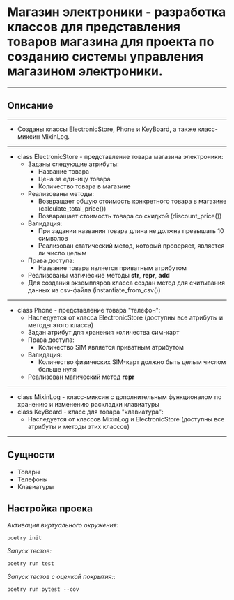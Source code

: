 # Магазин электроники - разработка классов для представления товаров магазина для проекта по созданию системы управления магазином электроники.
---
## Описание
---
* Созданы классы ElectronicStore, Phone и KeyBoard, а также класс-миксин MixinLog.
---
* class ElectronicStore - представление товара магазина электроники:
  * Заданы следующие атрибуты:
    * Название товара
    * Цена за единицу товара 
    * Количество товара в магазине
  * Реализованы методы:
    * Возвращает общую стоимость конкретного товара в магазине (calculate_total_price())
    * Возваращает стоимость товара со скидкой (discount_price())
  * Валидация:
    * При задании названия товара длина не должна превышать 10 символов
    * Реализован статический метод, который проверяет, является ли число целым
  * Права доступа:
    * Название товара является приватным атрибутом
  * Реализованы магические методы __str__, __repr__, __add__
  * Для создания экземпляров класса создан метод для считывания данных из csv-файла (instantiate_from_csv())
---
* class Phone - представление товара "телефон":
  * Наследуется от класса ElectronicStore (доступны все атрибуты и методы этого класса) 
  * Задан атрибут для хранения количества сим-карт
  * Права доступа:
    * Количество SIM является приватным атрибутом
  * Валидация:
    * Количество физических SIM-карт должно быть целым числом больше нуля
  * Реализован магический метод __repr__
---
* class MixinLog - класс-миксин с дополнительным функционалом по хранению и изменению раскладки клавиатуры
* class KeyBoard - класс для товара "клавиатура":
  * Наследуется от классов MixinLog и ElectronicStore (доступны все атрибуты и методы этих классов)  
---
## Сущности
* Товары
* Телефоны
* Клавиатуры
## Настройка проека
_Активация виртуального окружения:_
```
poetry init
```
_Запуск тестов:_
```
poetry run test
```
_Запуск тестов с оценкой покрытия:_:
```
poetry run pytest --cov
```